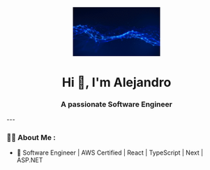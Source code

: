 <div id="header" align="center">
    <img src="https://github.com/acst352/acst352/blob/main/giphy.gif" width="200" />
    <h1 align="center">Hi 👋, I'm Alejandro</h1>
    <h3 align="center">A passionate Software Engineer</h3>
</div>
---

### 👨‍💻 About Me :

- 📝 Software Engineer | AWS Certified | React | TypeScript | Next | ASP.NET
